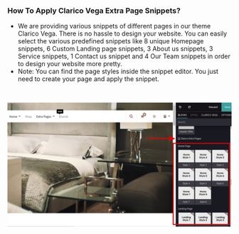 
### How To Apply Clarico Vega Extra Page Snippets?



* We are providing various snippets of different pages in our theme Clarico Vega. There is no hassle to design your website. You can easily select the various predefined snippets like 8 unique Homepage snippets, 6 Custom Landing page snippets, 3 About us snippets, 3 Service snippets, 1 Contact us snippet and 4 Our Team snippets in order to design your website more pretty.
* Note: You can find the page styles inside the snippet editor. You just need to create your page and apply the snippet.


 


![](./images/8-1.png)



